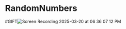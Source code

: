 # RandomNumbers
#GIFT![Screen Recording 2025-03-20 at 06 36 07 12 PM](https://github.com/user-attachments/assets/f6f5d6c0-86ad-44c2-86a0-76a7c291daba)
